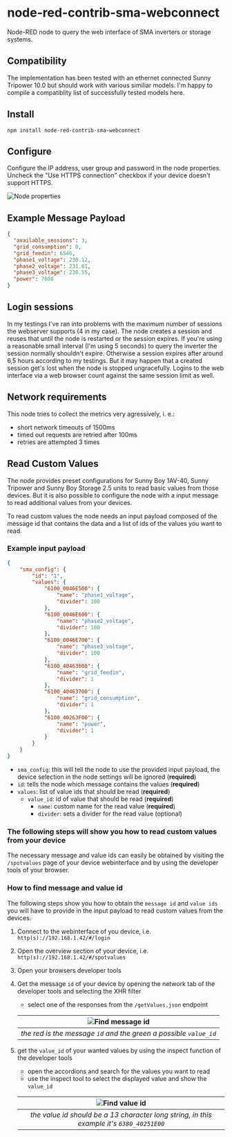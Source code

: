 # node-red-contrib-sma-webconnect

Node-RED node to query the web interface of SMA inverters or storage systems.

## Compatibility
The implementation has been tested with an ethernet connected Sunny Tripower 10.0 but should work with various similiar models. I'm happy to compile a compatiblity list of successfully tested models here.

## Install

```
npm install node-red-contrib-sma-webconnect
```

## Configure

Configure the IP address, user group and password in the node properties. Uncheck the "Use HTTPS connection" checkbox if your device doesn't support HTTPS.

![Node properties](node-properties.png)

## Example Message Payload

```json
{
  "available_sessions": 3,
  "grid_consumption": 0,
  "grid_feedin": 6546,
  "phase1_voltage": 230.12,
  "phase2_voltage": 231.01,
  "phase3_voltage": 230.55,
  "power": 7608
}
```

## Login sessions
In my testings I've ran into problems with the maximum number of sessions the webserver supports (4 in my case). The node creates a session and reuses that until the node is restarted or the session expires. If you're using a reasonable small interval (I'm using 5 seconds) to query the inverter the session normally shouldn't expire. Otherwise a session expires after around 6,5 hours according to my testings. But it may happen that a created session get's lost when the node is stopped ungracefully. Logins to the web interface via a web browser count against the same session limit as well.

## Network requirements
This node tries to collect the metrics very agressively, i. e.:
* short network timeouts of 1500ms
* timed out requests are retried after 100ms
* retries are attempted 3 times

## Read Custom Values

The node provides preset configurations for Sunny Boy 1AV-40, Sunny Tripower and Sunny Boy Storage 2.5 units to read basic values from those devices. But it is also possible to configure the node with a input message to read additional values from your devices.

To read custom values the node needs an input payload composed of the message id that contains the data and a list of ids of the values you want to read.

### Example input payload
```json
{
    "sma_config": {
        "id": "1",
        "values": {
            "6100_0046E500": {
                "name": "phase1_voltage",
                "divider": 100
            },
            "6100_0046E600": {
                "name": "phase2_voltage",
                "divider": 100
            },
            "6100_0046E700": {
                "name": "phase3_voltage",
                "divider": 100
            },
            "6100_40463600": {
                "name": "grid_feedin",
                "divider": 1
            },
            "6100_40463700": {
                "name": "grid_consumption",
                "divider": 1
            },
            "6100_40263F00": {
                "name": "power",
                "divider": 1
            }
        }
    }
}
```
* `sma_config`: this will tell the node to use the provided input payload, the device selection in the node settings will be ignored (**required**)
* `id`: tells the node which message contains the values (**required**)
* `values`: list of value ids that should be read (**required**)
  * `value_id`: id of value that should be read (**required**)
    * `name`: custom name for the read value (**required**)
    * `divider`: sets a divider for the read value (optional)

### The following steps will show you how to read custom values from your device
The necessary message and value ids can easily be obtained by visiting the `/spotvalues` page of your device webinterface and by using the developer tools of your browser.

### How to find message and value id

The following steps show you how to obtain the `message id` and `value ids` you will have to provide in the input payload to read custom values from the devices.

1. Connect to the webinterface of you device, i.e. `http(s)://192.168.1.42/#/login`
2. Open the overview section of your device, i.e. `http(s)://192.168.1.42/#/spotvalues`
3. Open your browsers developer tools
4. Get the message `id` of your device by opening the network tab of the developer tools and selecting the XHR filter
    * select one of the responses from the `/getValues.json` endpoint

    | ![Find message id](find-message-id.png) |
    |:--:|
    | *the red is the message `id` and the green a possible `value_id`* |

5. get the `value_id` of your wanted values by using the inspect function of the developer tools
    * open the accordions and search for the values you want to read
    * use the inspect tool to select the displayed value and show the `value_id`
    
    | ![Find value id](find-value-ids.png) |
    |:--:|
    | *the value id should be a 13 character long string, in this example it's `6380_40251E00`* |

